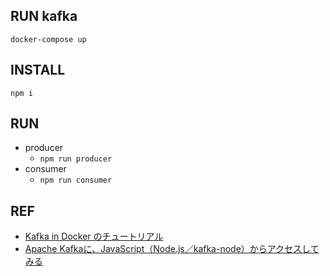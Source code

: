 ## RUN kafka

```
docker-compose up
```

## INSTALL

`npm i`

## RUN

- producer
  - `npm run producer`
- consumer
  - `npm run consumer`

## REF
- [Kafka in Docker のチュートリアル](https://qiita.com/psyashes/items/e50bdfe35a2e7778986d)
- [Apache Kafkaに、JavaScript（Node.js／kafka-node）からアクセスしてみる
](https://kazuhira-r.hatenablog.com/entry/20170813/1502625584)
